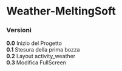 # Weather-MeltingSoft
### Versioni
**0.0** Inizio del Progetto<br>
**0.1** Stesura della prima bozza<br>
**0.2** Layout activity_weather<br>
**0.3** Modifica FullScreen<br>

